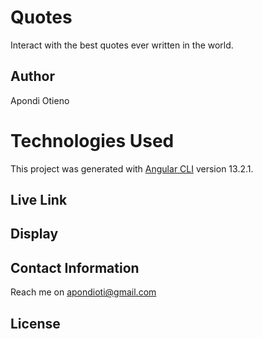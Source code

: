 # Quotes
Interact with the best quotes ever written in the world.

## Author
Apondi Otieno

# Technologies Used
This project was generated with [Angular CLI](https://github.com/angular/angular-cli) version 13.2.1.

## Live Link


## Display


## Contact Information

Reach me on apondioti@gmail.com

## License



